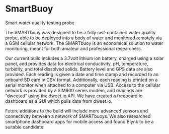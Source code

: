 # SmartBuoy
Smart water quality testing probe

The SMARTbouy was designed to be a fully self-contained water quality probe, 
able to be deployed into a body of water and monitored remotely via a GSM cellular network. 
The SMARTbuoy is an economical solution to water monitoring, 
meant for both amateur and professional researchers. 

Our current build includes a 3.7volt lithium ion battery, charged using a solar panel,
and provides data for electrical conductivity, pH, temperature, turbidity, and total dissolved solids. 
Battery level and GPS data are also provided. Each reading is given a date and time stamp and recorded 
to an onboard SD card in CSV format.  Additionally, each reading is printed on a serial monitor when 
attached to a computer via USB. Access to the cellular network is provided by a SIM900 series modem, 
and readings are “dweeted” using the dweet.io API. We have created a freeboard.io dashboard 
as a GUI which pulls data from dweet.io.

Future additions to the build will include more advanced sensors and 
connectivity between a network of SMARTbuoys. We also researched smartphone 
dashboard apps for mobile access and found Blynk to be a suitable candidate. 
